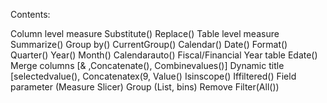 Contents:

Column level measure
Substitute()
Replace()
Table level measure
Summarize()
Group by()
CurrentGroup()
Calendar()
Date()
Format()
Quarter()
Year()
Month()
Calendarauto()
Fiscal/Financial Year table
Edate()
Merge columns
[& ,Concatenate(), Combinevalues()]
Dynamic title
[selectedvalue(), Concatenatex(9, Value()
Isinscope() Iffiltered()
Field parameter (Measure Slicer)
Group (List, bins)
Remove Filter(All())
